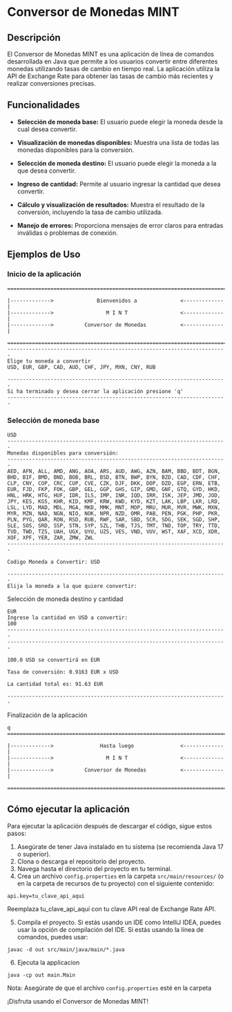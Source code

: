 # Conversor de Monedas MINT 
## Descripción
El Conversor de Monedas MINT es una aplicación de línea de comandos desarrollada en Java que permite a los usuarios convertir entre diferentes monedas utilizando tasas de cambio en tiempo real. La aplicación utiliza la API de Exchange Rate para obtener las tasas de cambio más recientes y realizar conversiones precisas.

## Funcionalidades

- **Selección de moneda base:** El usuario puede elegir la moneda desde la cual desea convertir.

- **Visualización de monedas disponibles:** Muestra una lista de todas las monedas disponibles para la conversión.

- **Selección de moneda destino:** El usuario puede elegir la moneda a la que desea convertir.

- **Ingreso de cantidad:** Permite al usuario ingresar la cantidad que desea convertir.

- **Cálculo y visualización de resultados:** Muestra el resultado de la conversión, incluyendo la tasa de cambio utilizada.

- **Manejo de errores:** Proporciona mensajes de error claros para entradas inválidas o problemas de conexión.

## Ejemplos de Uso
### Inicio de la aplicación

````
=======================================================================

|------------->              Bienvenidos a              <-------------|
|------------->                 M I N T                 <-------------|
|------------->          Conversor de Monedas           <-------------|

=======================================================================
-----------------------------------------------------------------------
Elige tu moneda a convertir
USD, EUR, GBP, CAD, AUD, CHF, JPY, MXN, CNY, RUB
 
-----------------------------------------------------------------------
Si ha terminado y desea cerrar la aplicación presione 'q'
-----------------------------------------------------------------------
````

### Selección de moneda base

````
USD
-----------------------------------------------------------------------
Monedas disponibles para conversión:
-----------------------------------------------------------------------
AED, AFN, ALL, AMD, ANG, AOA, ARS, AUD, AWG, AZN, BAM, BBD, BDT, BGN, 
BHD, BIF, BMD, BND, BOB, BRL, BSD, BTN, BWP, BYN, BZD, CAD, CDF, CHF, 
CLP, CNY, COP, CRC, CUP, CVE, CZK, DJF, DKK, DOP, DZD, EGP, ERN, ETB, 
EUR, FJD, FKP, FOK, GBP, GEL, GGP, GHS, GIP, GMD, GNF, GTQ, GYD, HKD, 
HNL, HRK, HTG, HUF, IDR, ILS, IMP, INR, IQD, IRR, ISK, JEP, JMD, JOD, 
JPY, KES, KGS, KHR, KID, KMF, KRW, KWD, KYD, KZT, LAK, LBP, LKR, LRD, 
LSL, LYD, MAD, MDL, MGA, MKD, MMK, MNT, MOP, MRU, MUR, MVR, MWK, MXN, 
MYR, MZN, NAD, NGN, NIO, NOK, NPR, NZD, OMR, PAB, PEN, PGK, PHP, PKR, 
PLN, PYG, QAR, RON, RSD, RUB, RWF, SAR, SBD, SCR, SDG, SEK, SGD, SHP, 
SLE, SOS, SRD, SSP, STN, SYP, SZL, THB, TJS, TMT, TND, TOP, TRY, TTD, 
TVD, TWD, TZS, UAH, UGX, UYU, UZS, VES, VND, VUV, WST, XAF, XCD, XDR, 
XOF, XPF, YER, ZAR, ZMW, ZWL
-----------------------------------------------------------------------
 
Codigo Moneda a Convertir: USD
 
-----------------------------------------------------------------------
Elija la moneda a la que quiere convertir:
````
Selección de moneda destino y cantidad

````
EUR
Ingrese la cantidad en USD a convertir: 
100
-----------------------------------------------------------------------
-----------------------------------------------------------------------
 
100.0 USD se convertirá en EUR
 
Tasa de conversión: 0.9163 EUR x USD
 
La cantidad total es: 91.63 EUR
 
-----------------------------------------------------------------------
````

Finalización de la aplicación

````
q
=======================================================================

|------------->               Hasta luego               <-------------|
|------------->                 M I N T                 <-------------|
|------------->          Conversor de Monedas           <-------------|

=======================================================================
````

## Cómo ejecutar la aplicación
Para ejecutar la aplicación después de descargar el código, sigue estos pasos:

1. Asegúrate de tener Java instalado en tu sistema (se recomienda Java 17 o superior).
2. Clona o descarga el repositorio del proyecto.
3. Navega hasta el directorio del proyecto en tu terminal.
4. Crea un archivo `config.properties` en la carpeta `src/main/resources/` (o en la carpeta de recursos de tu proyecto) con el siguiente contenido:
````
api.key=tu_clave_api_aquí
````
Reemplaza tu_clave_api_aquí con tu clave API real de Exchange Rate API.

5. Compila el proyecto. Si estás usando un IDE como IntelliJ IDEA, puedes usar la opción de compilación del IDE. Si estás usando la línea de comandos, puedes usar:
````
javac -d out src/main/java/main/*.java
````
6.  Ejecuta la applicacion
````
java -cp out main.Main
````
Nota: Asegúrate de que el archivo ```config.properties``` esté en la carpeta

¡Disfruta usando el Conversor de Monedas MINT!
